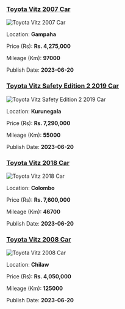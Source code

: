 
<!-- 4c9cd491d4029aa83e5867af3cd84fb1 -->

### [Toyota Vitz 2007 Car](https://riyasewana.com/buy/toyota-vitz-sale-gampaha-6514682)

![Toyota Vitz 2007 Car](https://riyasewana.com/thumb/thumbtoyota-vitz-2007-206180212551.jpg)

Location: **Gampaha**

Price (Rs): **Rs. 4,275,000**

Mileage (Km): **97000**

Publish Date: **2023-06-20**


<!-- f098e21480c1391ef5432f7e0a8c74cb -->

### [Toyota Vitz Safety Edition 2 2019 Car](https://riyasewana.com/buy/toyota-vitz-safety-sale-kurunegala-6514551)

![Toyota Vitz Safety Edition 2 2019 Car](https://riyasewana.com/thumb/thumbtoyota-vitz-safety-2019-204224012971.jpg)

Location: **Kurunegala**

Price (Rs): **Rs. 7,290,000**

Mileage (Km): **55000**

Publish Date: **2023-06-20**


<!-- aaa961330b6c685c936ecc6e40dbe88e -->

### [Toyota Vitz 2018 Car](https://riyasewana.com/buy/toyota-vitz-sale-colombo-6514540)

![Toyota Vitz 2018 Car](https://riyasewana.com/thumb/thumbtoyota-vitz-2018-202571912681.jpg)

Location: **Colombo**

Price (Rs): **Rs. 7,600,000**

Mileage (Km): **46700**

Publish Date: **2023-06-20**


<!-- 7929176efb43080dca79a1f1839b9e32 -->

### [Toyota Vitz 2008 Car](https://riyasewana.com/buy/toyota-vitz-sale-chilaw-6514536)

![Toyota Vitz 2008 Car](https://riyasewana.com/thumb/thumbtoyota-vitz-2021400761.jpg)

Location: **Chilaw**

Price (Rs): **Rs. 4,050,000**

Mileage (Km): **125000**

Publish Date: **2023-06-20**

